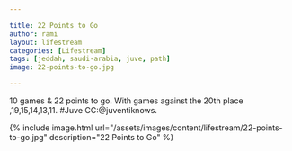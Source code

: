 ```yaml
---

title: 22 Points to Go
author: rami
layout: lifestream 
categories: [Lifestream]
tags: [jeddah, saudi-arabia, juve, path]
image: 22-points-to-go.jpg

---
```


10 games & 22 points to go. With games against the 20th place ,19,15,14,13,11. #Juve CC:@juventiknows.

{% include image.html url="/assets/images/content/lifestream/22-points-to-go.jpg" description="22 Points to Go" %}

